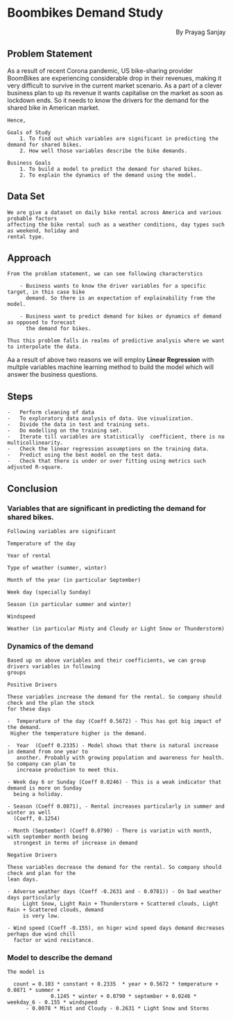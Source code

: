 # Boombikes Demand Study

   <p align="right">By Prayag Sanjay</p>

## Problem Statement
   As a result of recent Corona pandemic, US bike-sharing provider BoomBikes are
  experiencing considerable drop in their revenues,
  making it very difficult to survive in the current market scenario.
	As a part of a clever business plan to up its revenue it wants capitalise on the
  market as soon as lockdown ends. So it needs to
  know the drivers for the demand for the shared bike in American market.

	Hence,

	Goals of Study
		1. To find out which variables are significant in predicting the demand for shared bikes.
		2. How well those variables describe the bike demands.

	Business Goals
		1. To build a model to predict the demand for shared bikes.
		2. To explain the dynamics of the demand using the model.

## Data Set
	We are give a dataset on daily bike rental across America and various probable factors
	affecting the bike rental such as a weather conditions, day types such as weekend, holiday and 
	rental type.

## Approach
	From the problem statement, we can see following characterstics
	
		- Business wants to know the driver variables for a specific target, in this case bike
		  demand. So there is an expectation of explainability from the model.
		
		- Business want to predict demand for bikes or dynamics of demand as opposed to forecast
		  the demand for bikes.

	Thus this problem falls in realms of predictive analysis where we want to interpolate the data.
  Aa a result of above two reasons we will employ **Linear Regression** with multple variables
  machine learning method to build the model which will answer the business questions.
	

## Steps
	-	Perform cleaning of data
	-	To exploratory data analysis of data. Use visualization.
	-	Divide the data in test and training sets.
	-	Do modelling on the training set.
	-	Iterate till variables are statistically  coefficient, there is no multicollinearity.
	-	Check the linear regression assumptions on the training data.
	-	Predict using the best model on the test data.
	-	Check that there is under or over fitting using metrics such adjusted R-square.


## Conclusion

### Variables that are significant in predicting the demand for shared bikes.

	Following variables are significant

	Temperature of the day

	Year of rental

	Type of weather (summer, winter)

	Month of the year (in particular September)

	Week day (specially Sunday)

	Season (in particular summer and winter)

	Windspeed

	Weather (in particular Misty and Cloudy or Light Snow or Thunderstorm)

### Dynamics of the demand

	Based up on above variables and their coefficients, we can group drivers variables in following
	groups

	Positive Drivers

	These variables increase the demand for the rental. So company should check and the plan the stock
	for these days

	-  Temperature of the day (Coeff 0.5672) - This has got big impact of the demand.
     Higher the temperature higher is the demand.

	-  Year  (Coeff 0.2335) - Model shows that there is natural increase in demand from one year to
	   another. Probably with growing population and awareness for health. So company can plan to
	   increase production to meet this.

	- Week day 6 or Sunday (Coeff 0.0246) - This is a weak indicator that demand is more on Sunday
	  being a holiday.

	- Season (Coeff 0.0871), - Rental increases particularly in summer and winter as well
	  (Coeff, 0.1254)

	- Month (September) (Coeff 0.0790) - There is variatin with month, with september month being
	  strongest in terms of increase in demand

	Negative Drivers

	These variables decrease the demand for the rental. So company should check and plan for the
	lean days.

	- Adverse weather days (Coeff -0.2631 and - 0.0781)) - On bad weather days particularly 
         Light Snow, Light Rain + Thunderstorm + Scattered clouds, Light Rain + Scattered clouds, demand
         is very low.

	- Wind speed (Coeff -0.155), on higer wind speed days demand decreases perhaps due wind chill
	  factor or wind resistance.

### Model to describe the demand

	The model is

	  count = 0.103 * constant + 0.2335  * year + 0.5672 * temperature + 0.0871 * summer +
            	  0.1245 * winter + 0.0790 * september + 0.0246 * weekday_6 - 0.155 * windspeed
		  - 0.0078 * Mist and Cloudy - 0.2631 * Light Snow and Storms 
